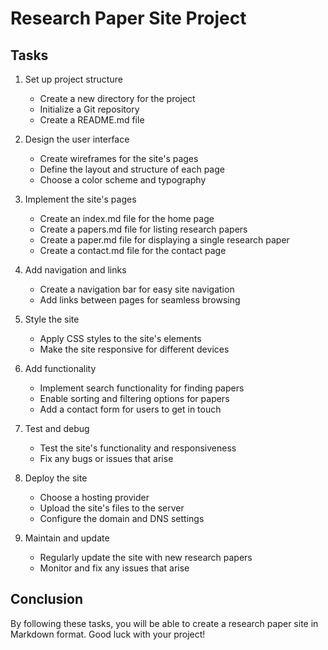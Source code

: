 # Research Paper Site Project

## Tasks

1. Set up project structure

   - Create a new directory for the project
   - Initialize a Git repository
   - Create a README.md file

2. Design the user interface

   - Create wireframes for the site's pages
   - Define the layout and structure of each page
   - Choose a color scheme and typography

3. Implement the site's pages

   - Create an index.md file for the home page
   - Create a papers.md file for listing research papers
   - Create a paper.md file for displaying a single research paper
   - Create a contact.md file for the contact page

4. Add navigation and links

   - Create a navigation bar for easy site navigation
   - Add links between pages for seamless browsing

5. Style the site

   - Apply CSS styles to the site's elements
   - Make the site responsive for different devices

6. Add functionality

   - Implement search functionality for finding papers
   - Enable sorting and filtering options for papers
   - Add a contact form for users to get in touch

7. Test and debug

   - Test the site's functionality and responsiveness
   - Fix any bugs or issues that arise

8. Deploy the site

   - Choose a hosting provider
   - Upload the site's files to the server
   - Configure the domain and DNS settings

9. Maintain and update
   - Regularly update the site with new research papers
   - Monitor and fix any issues that arise

## Conclusion

By following these tasks, you will be able to create a research paper site in Markdown format. Good luck with your project!
